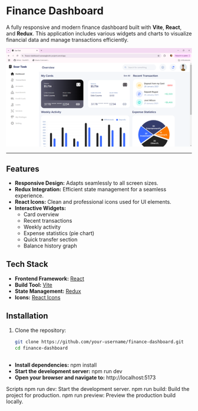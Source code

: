 # Finance Dashboard

A fully responsive and modern finance dashboard built with **Vite**, **React**, and **Redux**. This application includes various widgets and charts to visualize financial data and manage transactions efficiently.

<!-- ![Finance Dashboard Screenshot](./screenshot.png) -->
![Finance Dashboard Screenshot](./src/assets/screenshot.png)

---

## Features

- **Responsive Design:** Adapts seamlessly to all screen sizes.
- **Redux Integration:** Efficient state management for a seamless experience.
- **React Icons:** Clean and professional icons used for UI elements.
- **Interactive Widgets:**
  - Card overview
  - Recent transactions
  - Weekly activity
  - Expense statistics (pie chart)
  - Quick transfer section
  - Balance history graph

## Tech Stack

- **Frontend Framework:** [React](https://reactjs.org/)
- **Build Tool:** [Vite](https://vitejs.dev/)
- **State Management:** [Redux](https://redux.js.org/)
- **Icons:** [React Icons](https://react-icons.github.io/react-icons/)

## Installation

1. Clone the repository:
   ```bash
   git clone https://github.com/your-username/finance-dashboard.git
   cd finance-dashboard
##
- **Install dependencies:** npm install
- **Start the development server:** npm run dev
- **Open your browser and navigate to:** http://localhost:5173

Scripts
npm run dev: Start the development server.
npm run build: Build the project for production.
npm run preview: Preview the production build locally.

